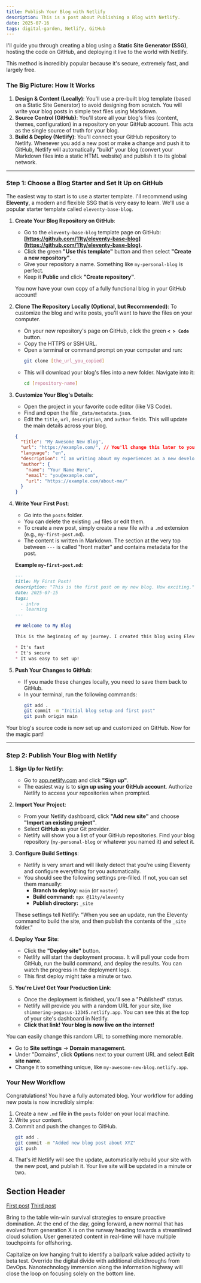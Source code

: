 ```yaml
---
title: Publish Your Blog with Netlify
description: This is a post about Publishing a Blog with Netlify.
date: 2025-07-16
tags: digital-garden, Netlify, GitHub
---
```

I'll guide you through creating a blog using a **Static Site Generator (SSG)**, hosting the code on GitHub, and deploying it live to the world with Netlify.

This method is incredibly popular because it's secure, extremely fast, and largely free.

### The Big Picture: How It Works

1.  **Design & Content (Locally)**: You'll use a pre-built blog template (based on a Static Site Generator) to avoid designing from scratch. You will write your blog posts in simple text files using Markdown.
2.  **Source Control (GitHub)**: You'll store all your blog's files (content, themes, configuration) in a repository on your GitHub account. This acts as the single source of truth for your blog.
3.  **Build & Deploy (Netlify)**: You'll connect your GitHub repository to Netlify. Whenever you add a new post or make a change and push it to GitHub, Netlify will automatically "build" your blog (convert your Markdown files into a static HTML website) and publish it to its global network.

---

### Step 1: Choose a Blog Starter and Set It Up on GitHub

The easiest way to start is to use a starter template. I'll recommend using **Eleventy**, a modern and flexible SSG that is very easy to learn. We'll use a popular starter template called `eleventy-base-blog`.

1.  **Create Your Blog Repository on GitHub**:
    *   Go to the `eleventy-base-blog` template page on GitHub: **[https://github.com/11ty/eleventy-base-blog](https://github.com/11ty/eleventy-base-blog)**.
    *   Click the green **"Use this template"** button and then select **"Create a new repository"**.
    *   Give your repository a name. Something like `my-personal-blog` is perfect.
    *   Keep it **Public** and click **"Create repository"**.

    You now have your own copy of a fully functional blog in your GitHub account!

2.  **Clone The Repository Locally (Optional, but Recommended)**:
    To customize the blog and write posts, you'll want to have the files on your computer.
    *   On your new repository's page on GitHub, click the green **`< > Code`** button.
    *   Copy the HTTPS or SSH URL.
    *   Open a terminal or command prompt on your computer and run:
        ```bash
        git clone [the_url_you_copied]
        ```
    *   This will download your blog's files into a new folder. Navigate into it:
        ```bash
        cd [repository-name]
        ```

3.  **Customize Your Blog's Details**:
    *   Open the project in your favorite code editor (like VS Code).
    *   Find and open the file `_data/metadata.json`.
    *   Edit the `title`, `url`, `description`, and `author` fields. This will update the main details across your blog.

    ```json
    {
      "title": "My Awesome New Blog",
      "url": "https://example.com/", // You'll change this later to your Netlify URL
      "language": "en",
      "description": "I am writing about my experiences as a new developer.",
      "author": {
        "name": "Your Name Here",
        "email": "you@example.com",
        "url": "https://example.com/about-me/"
      }
    }
    ```

4.  **Write Your First Post**:
    *   Go into the `posts` folder.
    *   You can delete the existing `.md` files or edit them.
    *   To create a new post, simply create a new file with a `.md` extension (e.g., `my-first-post.md`).
    *   The content is written in Markdown. The section at the very top between `---` is called "front matter" and contains metadata for the post.

    **Example `my-first-post.md`:**
    ```markdown
    ---
    title: My First Post!
    description: "This is the first post on my new blog. How exciting."
    date: 2025-07-15
    tags:
      - intro
      - learning
    ---

    ## Welcome to My Blog

    This is the beginning of my journey. I created this blog using Eleventy and Netlify.

    * It's fast
    * It's secure
    * It was easy to set up!
    ```

5.  **Push Your Changes to GitHub**:
    *   If you made these changes locally, you need to save them back to GitHub.
    *   In your terminal, run the following commands:
        ```bash
        git add .
        git commit -m "Initial blog setup and first post"
        git push origin main
        ```

Your blog's source code is now set up and customized on GitHub. Now for the magic part!

---

### Step 2: Publish Your Blog with Netlify

1.  **Sign Up for Netlify**:
    *   Go to [app.netlify.com](https://app.netlify.com) and click **"Sign up"**.
    *   The easiest way is to **sign up using your GitHub account**. Authorize Netlify to access your repositories when prompted.

2.  **Import Your Project**:
    *   From your Netlify dashboard, click **"Add new site"** and choose **"Import an existing project"**.
    *   Select **GitHub** as your Git provider.
    *   Netlify will show you a list of your GitHub repositories. Find your blog repository (`my-personal-blog` or whatever you named it) and select it.

3.  **Configure Build Settings**:
    *   Netlify is very smart and will likely detect that you're using Eleventy and configure everything for you automatically.
    *   You should see the following settings pre-filled. If not, you can set them manually:
        *   **Branch to deploy:** `main` (or `master`)
        *   **Build command:** `npx @11ty/eleventy`
        *   **Publish directory:** `_site`

    These settings tell Netlify: "When you see an update, run the Eleventy command to build the site, and then publish the contents of the `_site` folder."

4.  **Deploy Your Site**:
    *   Click the **"Deploy site"** button.
    *   Netlify will start the deployment process. It will pull your code from GitHub, run the build command, and deploy the results. You can watch the progress in the deployment logs.
    *   This first deploy might take a minute or two.

5.  **You're Live! Get Your Production Link**:
    *   Once the deployment is finished, you'll see a "Published" status.
    *   Netlify will provide you with a random URL for your site, like `shimmering-pegasus-12345.netlify.app`. You can see this at the top of your site's dashboard in Netlify.
    *   **Click that link! Your blog is now live on the internet!**

You can easily change this random URL to something more memorable.
*   Go to **Site settings** -> **Domain management**.
*   Under "Domains", click **Options** next to your current URL and select **Edit site name**.
*   Change it to something unique, like `my-awesome-new-blog.netlify.app`.

### Your New Workflow

Congratulations! You have a fully automated blog. Your workflow for adding new posts is now incredibly simple:

1.  Create a new `.md` file in the `posts` folder on your local machine.
2.  Write your content.
3.  Commit and push the changes to GitHub.
    ```bash
    git add .
    git commit -m "Added new blog post about XYZ"
    git push
    ```
4.  That's it! Netlify will see the update, automatically rebuild your site with the new post, and publish it. Your live site will be updated in a minute or two.
## Section Header

<a href="/blog/firstpost.md">First post</a>
<a href="blog/thirdpost.md">Third post</a>

Bring to the table win-win survival strategies to ensure proactive domination. At the end of the day, going forward, a new normal that has evolved from generation X is on the runway heading towards a streamlined cloud solution. User generated content in real-time will have multiple touchpoints for offshoring.

Capitalize on low hanging fruit to identify a ballpark value added activity to beta test. Override the digital divide with additional clickthroughs from DevOps. Nanotechnology immersion along the information highway will close the loop on focusing solely on the bottom line.
